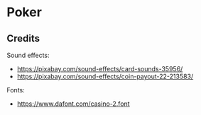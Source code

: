 # Poker

## Credits

Sound effects: 
- https://pixabay.com/sound-effects/card-sounds-35956/
- https://pixabay.com/sound-effects/coin-payout-22-213583/

Fonts:
- https://www.dafont.com/casino-2.font
